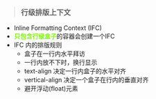 >### 行级排版上下文
+ Inline Formatting Context (IFC)
+ **只包含行级盒子**的容器会创建一个IFC
+ IFC 内的排版规则
    + 盒子在一行内水平拜访
    + 一行内放不下时，换行显示
    + text-align 决定一行内盒子的水平对齐
    + vertical-align 决定一个盒子在行内的垂直对齐
    + 避开浮动(float)元素


<style>
    strong {
        color: lawngreen;
    }
</style>